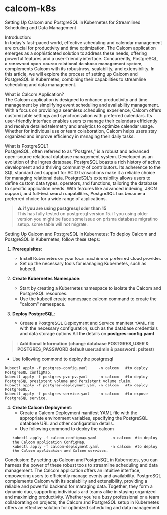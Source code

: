 # calcom-k8s
Setting Up Calcom and PostgreSQL in Kubernetes for Streamlined Scheduling and Data Management

Introduction:
<br>In today's fast-paced world, effective scheduling and calendar management are crucial for productivity and time optimization. The Calcom application emerges as a sophisticated solution to address these needs, offering powerful features and a user-friendly interface. Concurrently, PostgreSQL, a renowned open-source relational database management system, complements Calcom with its robustness, scalability, and extensibility. In this article, we will explore the process of setting up Calcom and PostgreSQL in Kubernetes, combining their capabilities to streamline scheduling and data management.

What is Calcom Application?
<br>The Calcom application is designed to enhance productivity and time management by simplifying event scheduling and availability management. With a focus on providing a seamless scheduling experience, Calcom offers customizable settings and synchronization with preferred calendars. Its user-friendly interface enables users to manage their calendars efficiently and receive detailed telemetry and analytics to optimize calendar usage. Whether for individual use or team collaboration, Calcom helps users stay organized and improve efficiency in managing their daily tasks.

What is PostgreSQL?
<br>PostgreSQL, often referred to as "Postgres," is a robust and advanced open-source relational database management system. Developed as an evolution of the Ingres database, PostgreSQL boasts a rich history of active development and a thriving community of contributors. Its adherence to the SQL standard and support for ACID transactions make it a reliable choice for managing relational data. PostgreSQL's extensibility allows users to define custom data types, operators, and functions, tailoring the database to specific application needs. With features like advanced indexing, JSON support, and full-text search capabilities, PostgreSQL has become a preferred choice for a wide range of applications.

> :warning: **if you are using postgresql oder than 15**
<br>This has fully tested on postgresql version 15. if you using older version you might be face some issue on prisma database migratino setup. some table will not migrate.

Setting Up Calcom and PostgreSQL in Kubernetes:
To deploy Calcom and PostgreSQL in Kubernetes, follow these steps:

1. **Prerequisites**:
   - Install Kubernetes on your local machine or preferred cloud provider.
   - Set up the necessary tools for managing Kubernetes, such as kubectl.

2. **Create Kubernetes Namespace**:
    - Start by creating a Kubernetes namespace to isolate the   Calcom and PostgreSQL resources.
    - Use the kubectl create namespace calcom command to create the "calcom" namespace.

3. **Deploy PostgreSQL**:
   - Create a PostgreSQL Deployment and Service manifest YAML file with the necessary configuration, such as the database credentials and data storage options.All the details on **postgres-config.yaml**

> :information_source: **Additional Information**:(**change database POSTGRES_USER & POSTGRES_PASSWORD default user:admin & password: psltest**)
   - Use following commond to deploy the postgresql
   ```
   kubectl apply -f postgres-config.yaml     -n calcom   #to deploy PostgreSQL configMap.
   kubectl apply -f postgres-pvc-pv.yaml     -n calcom   #to deploy PostgreSQL presistent volume and Persistent volume claim.
   kubectl apply -f postgres-deployment.yaml -n calcom   #to deploy PostgreSQL.
   kubectl apply -f postgres-service.yaml    -n calcom   #to expose PostgreSQL service.
   ```

4. **Create Calcom Deployment**:
   - Create a Calcom Deployment manifest YAML file with the appropriate environment variables, specifying the PostgreSQL database URL and other configuration details.
   - Use following commond to deploy the calcom
   ```
   kubectl apply -f calcom-configmap.yaml      -n calcom  #to deploy the Calcom application ConfigMap.
   kubectl apply -f calcom-deployment.yaml     -n calcom  #to deploy the Calcom application and Calcom services.
   ```

Conclusion:
By setting up Calcom and PostgreSQL in Kubernetes, you can harness the power of these robust tools to streamline scheduling and data management. The Calcom application offers an intuitive interface, empowering users to efficiently manage events and availability. PostgreSQL complements Calcom with its scalability and extensibility, providing a reliable and powerful backend for managing data. Together, they form a dynamic duo, supporting individuals and teams alike in staying organized and maximizing productivity. Whether you're a busy professional or a team collaborating on projects, the Calcom and PostgreSQL setup in Kubernetes offers an effective solution for optimized scheduling and data management.

